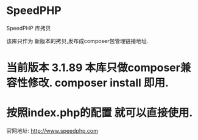 SpeedPHP
========

SpeedPHP 库拷贝

该库只作为 新版本的拷贝,发布成composer包管理链接地址.

当前版本 3.1.89
本库只做composer兼容性修改. composer install 即用.
========
按照index.php的配置 就可以直接使用.
========
官网地址: http://www.speedphp.com

